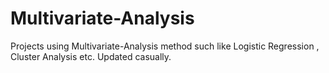 # Multivariate-Analysis
Projects using Multivariate-Analysis method such like Logistic Regression , Cluster Analysis etc.
Updated casually.

